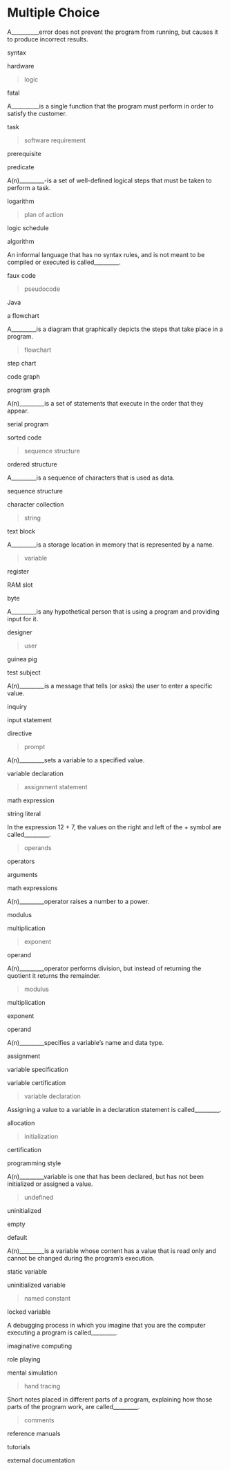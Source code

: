 
# Multiple Choice
A__________error does not prevent the program from running, but causes it to produce incorrect results.

syntax

hardware

> logic

fatal

A__________is a single function that the program must perform in order to satisfy the customer.

task

> software requirement

prerequisite

predicate

A(n)_________-is a set of well-defined logical steps that must be taken to perform a task.

logarithm

> plan of action

logic schedule

algorithm

An informal language that has no syntax rules, and is not meant to be compiled or executed is called_________.

faux code

> pseudocode

Java

a flowchart

A_________is a diagram that graphically depicts the steps that take place in a program.

> flowchart

step chart

code graph

program graph

A(n)_________is a set of statements that execute in the order that they appear.

serial program

sorted code

> sequence structure

ordered structure

A_________is a sequence of characters that is used as data.

sequence structure

character collection

> string

text block

A_________is a storage location in memory that is represented by a name.

> variable

register

RAM slot

byte

A_________is any hypothetical person that is using a program and providing input for it.

designer

> user

guinea pig

test subject

A(n)_________is a message that tells (or asks) the user to enter a specific value.

inquiry

input statement

directive

> prompt

A(n)_________sets a variable to a specified value.

variable declaration

> assignment statement

math expression

string literal

In the expression 12 + 7, the values on the right and left of the 
+
 symbol are called_________.

> operands

operators

arguments

math expressions

A(n)_________operator raises a number to a power.

modulus

multiplication

> exponent

operand

A(n)_________operator performs division, but instead of returning the quotient it returns the remainder.

> modulus

multiplication

exponent

operand

A(n)_________specifies a variable’s name and data type.

assignment

variable specification

variable certification

> variable declaration

Assigning a value to a variable in a declaration statement is called_________.

allocation

> initialization

certification

programming style

A(n)_________variable is one that has been declared, but has not been initialized or assigned a value.

> undefined

uninitialized

empty

default

A(n)_________is a variable whose content has a value that is read only and cannot be changed during the program’s execution.

static variable

uninitialized variable

> named constant

locked variable

A debugging process in which you imagine that you are the computer executing a program is called_________.

imaginative computing

role playing

mental simulation

> hand tracing

Short notes placed in different parts of a program, explaining how those parts of the program work, are called_________.

> comments

reference manuals

tutorials

external documentation
